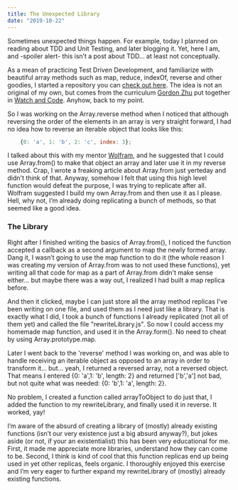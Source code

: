 ```yaml
---
title: The Unexpected Library
date: "2019-10-22"
---
```


Sometimes unexpected things happen. For example, today I planned on reading about TDD and Unit Testing, and later blogging it. Yet, here I am, and -spoiler alert- this isn’t a post about TDD… at least not conceptually.

As a mean of practicing Test Driven Development, and familiarize with beautiful array methods such as map, reduce, indexOf, reverse and other goodies, I started a repository you can [check out here](https://github.com/Ceheiss/testing-tests). The idea is not an original of my own, but comes from the curriculum [Gordon Zhu](https://twitter.com/gordon_zhu?lang=en) put together in [Watch and Code](https://watchandcode.com/). Anyhow, back to my point.

So I was working on the Array.reverse method when I noticed that although reversing the order of the elements in an array is very straight forward, I had no idea how to reverse an iterable object that looks like this:

```javascript
	{0: 'a', 1: 'b', 2: 'c', index: 3};
```

I talked about this with my mentor [Wolfram](https://twitter.com/wolframkriesing), and he suggested that I could use Array.from() to make that object an array and later use it in my reverse method. Crap, I wrote a freaking article about Array.from just yerteday and didn't think of that. Anyway, somehow I felt that using this high level function would defeat the purpose, I was trying to replicate after all. Wolfram suggested I build my own Array.from and then use it as I please. Hell, why not, I’m already doing replicating a bunch of methods, so that seemed like a good idea.

### The Library

Right after I finished writing the basics of Array.from(), I noticed the function accepted a callback as a second argument to map the newly formed array. Dang it, I wasn’t going to use the map function to do it (the whole reason I was creating my version of Array.from was to not used these functions), yet writing all that code for map as a part of Array.from didn't make sense either... but maybe there was a way out, I realized I had built a map replica before.

And then it clicked, maybe I can just store all the array method replicas I've been writing on one file, and used them as I need just like a library. That is exactly what I did, I took a bunch of functions I already replicated (not all of them yet) and called the file "rewriteLibrary.js". So now I could access my homemade map function, and used it in the Array.form(). No need to cheat by using Array.prototype.map.

Later I went back to the 'reverse' method I was working on, and was able to handle receiving an iterable object as opposed to an array in order to transform it... but... yeah, I returned a reversed array, not a reversed object. That means I entered {0: 'a',1: 'b', length: 2} and returned ['b','a'] not bad, but not quite what was needed: {0: 'b',1: 'a', length: 2}.

No problem, I created a function called arrayToObject to do just that, I added the function to my rewriteLibrary, and finally used it in reverse. It worked, yay!

I’m aware of the absurd of creating a library of (mostly) already existing functions (isn’t our very existence just a big absurd anyway?), but jokes aside (or not, if your an existentialist) this has been very educational for me. First, it made me appreciate more libraries, understand how they can come to be. Second, I think is kind of cool that this function replicas end up being used in yet other replicas, feels organic. I thoroughly enjoyed this exercise and I’m very eager to further expand my rewriteLibrary of (mostly) already existing functions.
